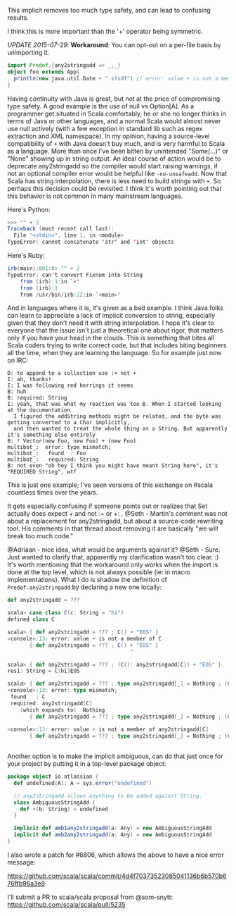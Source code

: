 This implicit removes too much type safety, and can lead to confusing results.

I think this is more important than the '+' operator being symmetric.


*UPDATE 2015-07-29*:
**Workaround**: You can opt-out on a per-file basis by unimporting it.
```scala
import Predef.{any2stringadd => _,_}
object foo extends App{
  println(new java.util.Date + " sfsdf") // error: value + is not a member of java.util.Date
}
```
Having continuity with Java is great, but not at the price of compromising type safety.
A good example is the use of null vs Option[A].
As a programmer get situated in Scala comfortably, he or she no longer thinks in terms of Java or other languages,
and a normal Scala would almost never use null actively (with a few exception in standard lib such as regex extraction and XML namespace).
In my opinion, having a source-level compatibility of `+` with Java doesn't buy much, and is very harmful to Scala as a language. More than once I've been bitten by unintended "Some(...)" or "None" showing up in string output.
An ideal course of action would be to deprecate any2stringadd so the compiler would start raising warnings, if not an optional compiler error would be helpful like `-no-unsafeadd`.
Now that Scala has string interpolation, there is less need to build strings with `+`. So perhaps this decision could be revisited.
I think it's worth pointing out that this behavior is not common in many mainstream languages.

Here's Python:
```scala
>>> "" + 2
Traceback (most recent call last):
  File "<stdin>", line 1, in <module>
TypeError: cannot concatenate 'str' and 'int' objects
```

Here's Ruby:
```scala
irb(main):001:0> "" + 2
TypeError: can't convert Fixnum into String
	from (irb):1:in `+'
	from (irb):1
	from /usr/bin/irb:12:in `<main>'
```

And in languages where it is, it's given as a bad example. I think Java folks can learn to appreciate a lack of implicit conversion to string, especially given that they don't need it with string interpolation.
I hope it's clear to everyone that the issue isn't just a theoretical one about rigor, that matters only if you have your head in the clouds. This is something that bites all Scala coders trying to write correct code, but that includes biting beginners all the time, when they are learning the language. So for example just now on IRC:

```
D: to append to a collection use :+ not +
I: ah, thanks!
I: I was following red herrings it seems
B: huh
B: required: String
I: yeah, that was what my reaction was too B. When I started looking at the documentation
  I figured the addString methods might be related, and the byte was getting converted to a Char implicitly,
  and then wanted to treat the whole thing as a String. But apparently it's something else entirely
B: ! Vector(new Foo, new Foo) + (new Foo)
multibot_:  error: type mismatch;
multibot_:   found  : Foo
multibot_:   required: String
B: not even "oh hey I think you might have meant String here", it's "REQUIRED String", wtf
```

This is just one example; I've seen versions of this exchange on #scala countless times over the years.

It gets especially confusing if someone points out or realizes that Set actually does expect + and not :+ or +: .
@Seth - Martin's comment was not about a replacement for any2stringadd, but about a source-code rewriting tool. His comments in that thread about removing it are basically "we will break too much code."

@Adriaan - nice idea, what would be arguments against it?
@Seth - Sure. Just wanted to clarify that, apparently my clarification wasn't too clear. :)
It's worth mentioning that the workaround only works when the import is done at the top level, which is not always possible (ie: in macro implementations). What I do is shadow the definition of `Predef.any2stringadd` by declaring a new one locally:
```scala
def any2stringadd = ???
```
```scala
scala> case class C(c: String = "hi")
defined class C

scala> { def any2stringadd = ??? ; C() + "EOS" }
<console>:13: error: value + is not a member of C
       { def any2stringadd = ??? ; C() + "EOS" }
                                       ^

scala> { def any2stringadd = ??? ; (C(): any2stringadd[C]) + "EOS" }
res1: String = C(hi)EOS

scala> { def any2stringadd = ??? ; type any2stringadd[_] = Nothing ; (C(): any2stringadd[C]) + "EOS" }
<console>:13: error: type mismatch;
 found   : C
 required: any2stringadd[C]
    (which expands to)  Nothing
       { def any2stringadd = ??? ; type any2stringadd[_] = Nothing ; (C(): any2stringadd[C]) + "EOS" }
                                                                       ^
<console>:13: error: value + is not a member of any2stringadd[C]
       { def any2stringadd = ??? ; type any2stringadd[_] = Nothing ; (C(): any2stringadd[C]) + "EOS" }
                                                                                             ^
```
Another option is to make the implicit ambiguous, can do that just once for your project by putting it in a top-level package object:

```scala
package object io.atlassian {
  def undefined[A]: A = sys.error("undefined")

  // any2stringadd allows anything to be added against String.
  class AmbiguousStringAdd {
    def +(b: String) = undefined
  }

  implicit def amb1any2stringadd(a: Any) = new AmbiguousStringAdd 
  implicit def amb2any2stringadd(a: Any) = new AmbiguousStringAdd
}
```
I also wrote a patch for #6806, which allows the above to have a nice error message:

https://github.com/scala/scala/commit/4d4f70373523085041136b6b570b676ffb96a3e9

I'll submit a PR to scala/scala
proposal from @som-snytt: https://github.com/scala/scala/pull/5235
